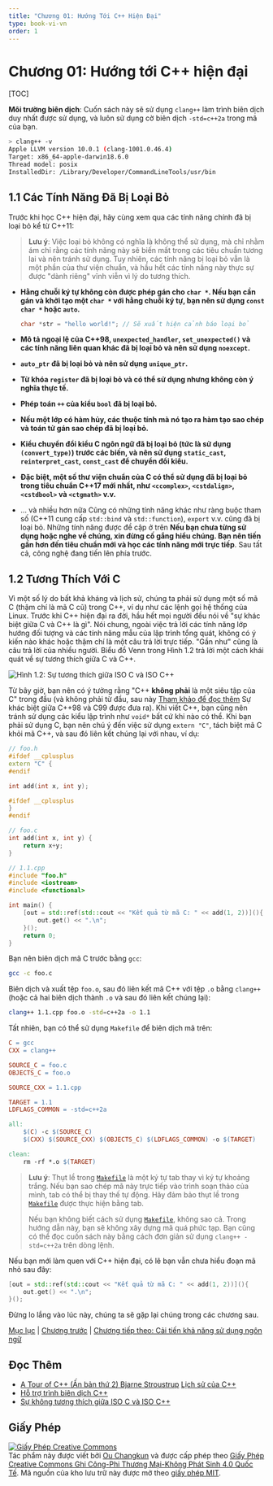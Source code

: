 ```yaml
---
title: "Chương 01: Hướng Tới C++ Hiện Đại"
type: book-vi-vn
order: 1
---
```


# Chương 01: Hướng tới C++ hiện đại

[TOC]

**Môi trường biên dịch**: Cuốn sách này sẽ sử dụng `clang++` làm trình biên dịch duy nhất được sử dụng,
và luôn sử dụng cờ biên dịch `-std=c++2a` trong mã của bạn.

```bash
> clang++ -v
Apple LLVM version 10.0.1 (clang-1001.0.46.4)
Target: x86_64-apple-darwin18.6.0
Thread model: posix
InstalledDir: /Library/Developer/CommandLineTools/usr/bin
```
## 1.1 Các Tính Năng Đã Bị Loại Bỏ

Trước khi học C++ hiện đại, hãy cùng xem qua các tính năng chính đã bị loại bỏ kể từ C++11:

> **Lưu ý**: Việc loại bỏ không có nghĩa là không thể sử dụng, mà chỉ nhằm ám chỉ rằng các tính năng này sẽ biến mất trong các tiêu chuẩn tương lai và nên tránh sử dụng. Tuy nhiên, các tính năng bị loại bỏ vẫn là một phần của thư viện chuẩn, và hầu hết các tính năng này thực sự được "dành riêng" vĩnh viễn vì lý do tương thích.

- **Hằng chuỗi ký tự không còn được phép gán cho `char *`. Nếu bạn cần gán và khởi tạo một `char *` với hằng chuỗi ký tự, bạn nên sử dụng `const char *` hoặc `auto`.**

  ```cpp
  char *str = "hello world!"; // Sẽ xuất hiện cảnh báo loại bỏ
  ```

- **Mô tả ngoại lệ của C++98, `unexpected_handler`, `set_unexpected()` và các tính năng liên quan khác đã bị loại bỏ và nên sử dụng `noexcept`.**

- **`auto_ptr` đã bị loại bỏ và nên sử dụng `unique_ptr`.**

- **Từ khóa `register` đã bị loại bỏ và có thể sử dụng nhưng không còn ý nghĩa thực tế.**

- **Phép toán `++` của kiểu `bool` đã bị loại bỏ.**

- **Nếu một lớp có hàm hủy, các thuộc tính mà nó tạo ra hàm tạo sao chép và toán tử gán sao chép đã bị loại bỏ.**

- **Kiểu chuyển đổi kiểu C ngôn ngữ đã bị loại bỏ (tức là sử dụng `(convert_type)`) trước các biến, và nên sử dụng `static_cast`, `reinterpret_cast`, `const_cast` để chuyển đổi kiểu.**

- **Đặc biệt, một số thư viện chuẩn của C có thể sử dụng đã bị loại bỏ trong tiêu chuẩn C++17 mới nhất, như `<ccomplex>`, `<cstdalign>`, `<cstdbool>` và `<ctgmath>` v.v.**

- ... và nhiều hơn nữa
Cũng có những tính năng khác như ràng buộc tham số (C++11 cung cấp `std::bind` và `std::function`), `export` v.v. cũng đã bị loại bỏ. Những tính năng được đề cập ở trên **Nếu bạn chưa từng sử dụng hoặc nghe về chúng, xin đừng cố gắng hiểu chúng. Bạn nên tiến gần hơn đến tiêu chuẩn mới và học các tính năng mới trực tiếp**. Sau tất cả, công nghệ đang tiến lên phía trước.

## 1.2 Tương Thích Với C

Vì một số lý do bất khả kháng và lịch sử, chúng ta phải sử dụng một số mã C (thậm chí là mã C cũ) trong C++, ví dụ như các lệnh gọi hệ thống của Linux. Trước khi C++ hiện đại ra đời, hầu hết mọi người đều nói về "sự khác biệt giữa C và C++ là gì". Nói chung, ngoài việc trả lời các tính năng lớp hướng đối tượng và các tính năng mẫu của lập trình tổng quát, không có ý kiến nào khác hoặc thậm chí là một câu trả lời trực tiếp. "Gần như" cũng là câu trả lời của nhiều người. Biểu đồ Venn trong Hình 1.2 trả lời một cách khái quát về sự tương thích giữa C và C++.

![Hình 1.2: Sự tương thích giữa ISO C và ISO C++](../../assets/figures/comparison.png)

Từ bây giờ, bạn nên có ý tưởng rằng "C++ **không phải** là một siêu tập của C" trong đầu (và không phải từ đầu, sau này [Tham khảo để đọc thêm](#further-readings) Sự khác biệt giữa C++98 và C99 được đưa ra). Khi viết C++, bạn cũng nên tránh sử dụng các kiểu lập trình như `void*` bất cứ khi nào có thể. Khi bạn phải sử dụng C, bạn nên chú ý đến việc sử dụng `extern "C"`, tách biệt mã C khỏi mã C++, và sau đó liên kết chúng lại với nhau, ví dụ:
```cpp
// foo.h
#ifdef __cplusplus
extern "C" {
#endif

int add(int x, int y);

#ifdef __cplusplus
}
#endif

// foo.c
int add(int x, int y) {
    return x+y;
}

// 1.1.cpp
#include "foo.h"
#include <iostream>
#include <functional>

int main() {
    [out = std::ref(std::cout << "Kết quả từ mã C: " << add(1, 2))](){
        out.get() << ".\n";
    }();
    return 0;
}
```

Bạn nên biên dịch mã C trước bằng `gcc`:

```bash
gcc -c foo.c
```

Biên dịch và xuất tệp `foo.o`, sau đó liên kết mã C++ với tệp `.o` bằng `clang++` (hoặc cả hai biên dịch thành `.o` và sau đó liên kết chúng lại):

```bash
clang++ 1.1.cpp foo.o -std=c++2a -o 1.1
```

Tất nhiên, bạn có thể sử dụng `Makefile` để biên dịch mã trên:

```makefile
C = gcc
CXX = clang++

SOURCE_C = foo.c
OBJECTS_C = foo.o

SOURCE_CXX = 1.1.cpp

TARGET = 1.1
LDFLAGS_COMMON = -std=c++2a

all:
    $(C) -c $(SOURCE_C)
    $(CXX) $(SOURCE_CXX) $(OBJECTS_C) $(LDFLAGS_COMMON) -o $(TARGET)

clean:
    rm -rf *.o $(TARGET)
```

> **Lưu ý**: Thụt lề trong [`Makefile`](command:_github.copilot.openRelativePath?%5B%7B%22scheme%22%3A%22file%22%2C%22authority%22%3A%22%22%2C%22path%22%3A%22%2FUsers%2Fphungvuong%2FDocuments%2Fcoding%2Fmodern-cpp-tutorial%2FMakefile%22%2C%22query%22%3A%22%22%2C%22fragment%22%3A%22%22%7D%5D "/Users/phungvuong/Documents/coding/modern-cpp-tutorial/Makefile") là một ký tự tab thay vì ký tự khoảng trắng. Nếu bạn sao chép mã này trực tiếp vào trình soạn thảo của mình, tab có thể bị thay thế tự động. Hãy đảm bảo thụt lề trong [`Makefile`](command:_github.copilot.openRelativePath?%5B%7B%22scheme%22%3A%22file%22%2C%22authority%22%3A%22%22%2C%22path%22%3A%22%2FUsers%2Fphungvuong%2FDocuments%2Fcoding%2Fmodern-cpp-tutorial%2FMakefile%22%2C%22query%22%3A%22%22%2C%22fragment%22%3A%22%22%7D%5D "/Users/phungvuong/Documents/coding/modern-cpp-tutorial/Makefile") được thực hiện bằng tab.
>
> Nếu bạn không biết cách sử dụng [`Makefile`](command:_github.copilot.openRelativePath?%5B%7B%22scheme%22%3A%22file%22%2C%22authority%22%3A%22%22%2C%22path%22%3A%22%2FUsers%2Fphungvuong%2FDocuments%2Fcoding%2Fmodern-cpp-tutorial%2FMakefile%22%2C%22query%22%3A%22%22%2C%22fragment%22%3A%22%22%7D%5D "/Users/phungvuong/Documents/coding/modern-cpp-tutorial/Makefile"), không sao cả. Trong hướng dẫn này, bạn sẽ không xây dựng mã quá phức tạp. Bạn cũng có thể đọc cuốn sách này bằng cách đơn giản sử dụng `clang++ -std=c++2a` trên dòng lệnh.

Nếu bạn mới làm quen với C++ hiện đại, có lẽ bạn vẫn chưa hiểu đoạn mã nhỏ sau đây:

```cpp
[out = std::ref(std::cout << "Kết quả từ mã C: " << add(1, 2))](){
    out.get() << ".\n";
}();
```

Đừng lo lắng vào lúc này, chúng ta sẽ gặp lại chúng trong các chương sau.

[Mục lục](./toc.md) | [Chương trước](./00-preface.md) | [Chương tiếp theo: Cải tiến khả năng sử dụng ngôn ngữ](./02-usability.md)
## Đọc Thêm

- [A Tour of C++ (Ấn bản thứ 2) Bjarne Stroustrup](https://www.amazon.com/dp/0134997832/ref=cm_sw_em_r_mt_dp_U_GogjDbHE2H53B)
  [Lịch sử của C++](http://en.cppreference.com/w/cpp/language/history)
- [Hỗ trợ trình biên dịch C++](https://en.cppreference.com/w/cpp/compiler_support)
- [Sự không tương thích giữa ISO C và ISO C++](http://david.tribble.com/text/cdiffs.htm#C99-vs-CPP98)

## Giấy Phép

<a rel="license" href="https://creativecommons.org/licenses/by-nc-nd/4.0/"><img alt="Giấy Phép Creative Commons" style="border-width:0" src="https://i.creativecommons.org/l/by-nc-nd/4.0/88x31.png" /></a><br />Tác phẩm này được viết bởi [Ou Changkun](https://changkun.de) và được cấp phép theo <a rel="license" href="https://creativecommons.org/licenses/by-nc-nd/4.0/">Giấy Phép Creative Commons Ghi Công-Phi Thương Mại-Không Phát Sinh 4.0 Quốc Tế</a>. Mã nguồn của kho lưu trữ này được mở theo [giấy phép MIT](../../LICENSE).